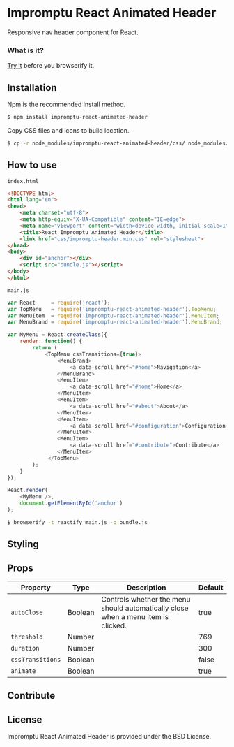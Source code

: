 # Impromptu React Animated Header

Responsive nav header component for React.

### What is it?

[Try it](http://johanneshilden.github.io/impromptu-react-animated-header/) before you browserify it.

## Installation

Npm is the recommended install method.

```bash
$ npm install impromptu-react-animated-header
```

Copy CSS files and icons to build location.

```bash
$ cp -r node_modules/impromptu-react-animated-header/css/ node_modules/impromptu-react-animated-header/icons/ .
```

## How to use

`index.html`

```html
<!DOCTYPE html>
<html lang="en">
<head>
    <meta charset="utf-8">
    <meta http-equiv="X-UA-Compatible" content="IE=edge">
    <meta name="viewport" content="width=device-width, initial-scale=1">
    <title>React Impromptu Animated Header</title>
    <link href="css/impromptu-header.min.css" rel="stylesheet">
</head>
<body>
    <div id="anchor"></div>
    <script src="bundle.js"></script>
</body>
</html>
```

`main.js`

```javascript
var React     = require('react');
var TopMenu   = require('impromptu-react-animated-header').TopMenu;
var MenuItem  = require('impromptu-react-animated-header').MenuItem;
var MenuBrand = require('impromptu-react-animated-header').MenuBrand;

var MyMenu = React.createClass({
    render: function() {
        return (
            <TopMenu cssTransitions={true}>
                <MenuBrand>
                    <a data-scroll href="#home">Navigation</a>
                </MenuBrand>
                <MenuItem>
                    <a data-scroll href="#home">Home</a>
                </MenuItem>
                <MenuItem>
                    <a data-scroll href="#about">About</a>
                </MenuItem>
                <MenuItem>
                    <a data-scroll href="#configuration">Configuration</a>
                </MenuItem>
                <MenuItem>
                    <a data-scroll href="#contribute">Contribute</a>
                </MenuItem>
             </TopMenu>
        );
    }
});

React.render(
    <MyMenu />,
    document.getElementById('anchor')
);
```

```bash
$ browserify -t reactify main.js -o bundle.js 
```

## Styling

## Props

| Property         | Type                     | Description   | Default      | 
| ---------------- | ------------------------ | ------------- | ------------ |
| `autoClose`      | Boolean                  | Controls whether the menu should automatically close when a menu item is clicked.      | true      |
| `threshold`      |  Number                  |          | 769    |
| `duration`       |  Number                  |          | 300    |
| `cssTransitions` |  Boolean                 |          | false  |
| `animate`        |  Boolean                 |          | true   |

## Contribute

## License

Impromptu React Animated Header is provided under the BSD License.

